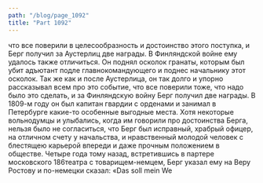 ```yaml
---
path: "/blog/page_1092"
title: "Part 1092"
---
```


 что все поверили в целесообразность и достоинство этого поступка, и Берг получил за Аустерлиц две награды.
В Финляндской войне ему удалось также отличиться. Он поднял осколок гранаты, которым был убит адъютант подле главнокомандующего и поднес начальнику этот осколок. Так же как и после Аустерлица, он так долго и упорно рассказывал всем про это событие, что все поверили тоже, что надо было это сделать, и за Финляндскую войну Берг получил две награды. В 1809-м году он был капитан гвардии с орденами и занимал в Петербурге какие-то особенные выгодные места.
Хотя некоторые вольнодумцы и улыбались, когда им говорили про достоинства Берга, нельзя было не согласиться, что Берг был исправный, храбрый офицер, на отличном счету у начальства, и нравственный молодой человек с блестящею карьерой впереди и даже прочным положением в обществе. Четыре года тому назад, встретившись в партере московского 186театра с товарищем-немцем, Берг указал ему на Веру Ростову и по-немецки сказал: «Das soll mein We
